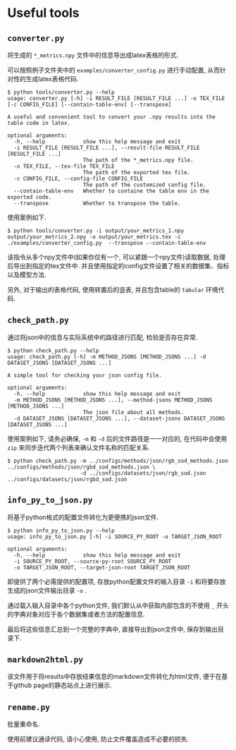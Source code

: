 # Useful tools

## `converter.py`

将生成的 `*_metrics.npy` 文件中的信息导出成latex表格的形式.

可以按照例子文件夹中的 `examples/converter_config.py` 进行手动配置, 从而针对性的生成latex表格代码.

```shell
$ python tools/converter.py --help
usage: converter.py [-h] -i RESULT_FILE [RESULT_FILE ...] -o TEX_FILE [-c CONFIG_FILE] [--contain-table-env] [--transpose]

A useful and convenient tool to convert your .npy results into the table code in latex.

optional arguments:
  -h, --help            show this help message and exit
  -i RESULT_FILE [RESULT_FILE ...], --result-file RESULT_FILE [RESULT_FILE ...]
                        The path of the *_metrics.npy file.
  -o TEX_FILE, --tex-file TEX_FILE
                        The path of the exported tex file.
  -c CONFIG_FILE, --config-file CONFIG_FILE
                        The path of the customized config file.
  --contain-table-env   Whether to containe the table env in the exported code.
  --transpose           Whether to transpose the table.
```

使用案例如下.

```shell
$ python tools/converter.py -i output/your_metrics_1.npy output/your_metrics_2.npy -o output/your_metrics.tex -c ./examples/converter_config.py  --transpose --contain-table-env
```

该指令从多个npy文件中(如果你仅有一个, 可以紧跟一个npy文件)读取数据, 处理后导出到指定的tex文件中. 并且使用指定的config文件设置了相关的数据集、指标以及模型方法.

另外, 对于输出的表格代码, 使用转置后的竖表, 并且包含table的 `tabular` 环境代码.

## `check_path.py`

通过将json中的信息与实际系统中的路径进行匹配, 检验是否存在异常.

```shell
$ python check_path.py --help
usage: check_path.py [-h] -m METHOD_JSONS [METHOD_JSONS ...] -d DATASET_JSONS [DATASET_JSONS ...]

A simple tool for checking your json config file.

optional arguments:
  -h, --help            show this help message and exit
  -m METHOD_JSONS [METHOD_JSONS ...], --method-jsons METHOD_JSONS [METHOD_JSONS ...]
                        The json file about all methods.
  -d DATASET_JSONS [DATASET_JSONS ...], --dataset-jsons DATASET_JSONS [DATASET_JSONS ...]
```

使用案例如下, 请务必确保, `-m` 和 `-d` 后的文件路径是一一对应的, 在代码中会使用 `zip` 来同步迭代两个列表来确认文件名称的匹配关系.

```shell
$ python check_path.py -m ../configs/methods/json/rgb_sod_methods.json ../configs/methods/json/rgbd_sod_methods.json \
                       -d ../configs/datasets/json/rgb_sod.json ../configs/datasets/json/rgbd_sod.json
```

## `info_py_to_json.py`

将基于python格式的配置文件转化为更便携的json文件.

```shell
$ python info_py_to_json.py --help
usage: info_py_to_json.py [-h] -i SOURCE_PY_ROOT -o TARGET_JSON_ROOT

optional arguments:
  -h, --help            show this help message and exit
  -i SOURCE_PY_ROOT, --source-py-root SOURCE_PY_ROOT
  -o TARGET_JSON_ROOT, --target-json-root TARGET_JSON_ROOT
```

即提供了两个必需提供的配置项, 存放python配置文件的输入目录 `-i` 和将要存放生成的json文件输出目录 `-o` .

通过载入输入目录中各个python文件, 我们默认从中获取内部包含的不使用 `_` 开头的字典对象对应于各个数据集或者方法的配置信息.

最后将这些信息汇总到一个完整的字典中, 直接导出到json文件中, 保存到输出目录下.

## `markdown2html.py`

该文件用于将results中存放结果信息的markdown文件转化为html文件, 便于在基于github page的静态站点上进行展示.

## `rename.py`

批量重命名.

使用前建议通读代码, 请小心使用, 防止文件覆盖造成不必要的损失.
